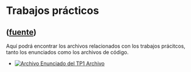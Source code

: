 # Trabajos prácticos
([fuente](https://campus.exactas.uba.ar/course/view.php?id=998&section=3))
---
Aquí podrá encontrar los archivos relacionados con los trabajos prácitcos,
tanto los enunciados como los archivos de código.

  - [![Archivo](https://campus.exactas.uba.ar/theme/image.php/magazine/core/1462913092/f/pdf) Enunciado del TP1 Archivo](https://campus.exactas.uba.ar/mod/resource/view.php?id=60330)

